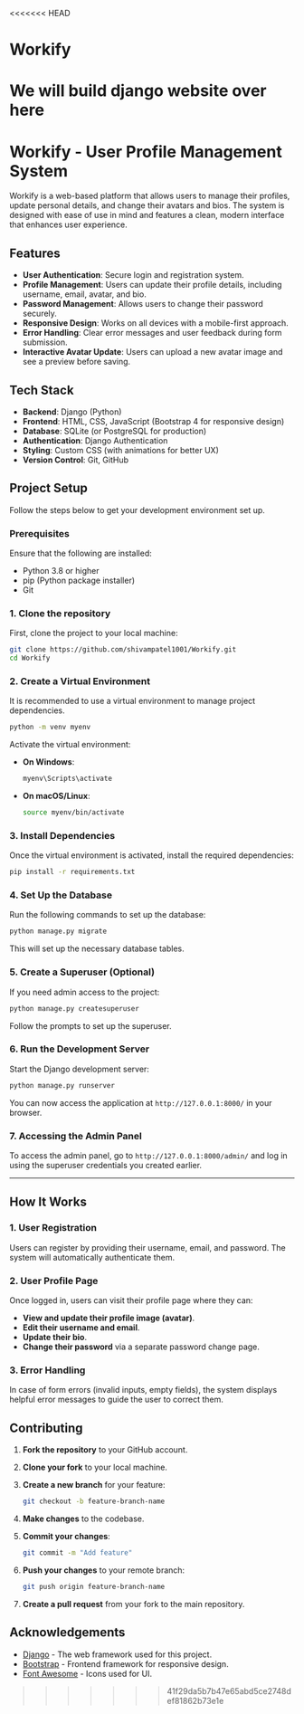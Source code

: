 <<<<<<< HEAD
# Workify
We will build django website over here 
=======
# Workify - User Profile Management System

Workify is a web-based platform that allows users to manage their profiles, update personal details, and change their avatars and bios. The system is designed with ease of use in mind and features a clean, modern interface that enhances user experience.

## Features

- **User Authentication**: Secure login and registration system.
- **Profile Management**: Users can update their profile details, including username, email, avatar, and bio.
- **Password Management**: Allows users to change their password securely.
- **Responsive Design**: Works on all devices with a mobile-first approach.
- **Error Handling**: Clear error messages and user feedback during form submission.
- **Interactive Avatar Update**: Users can upload a new avatar image and see a preview before saving.

## Tech Stack

- **Backend**: Django (Python)
- **Frontend**: HTML, CSS, JavaScript (Bootstrap 4 for responsive design)
- **Database**: SQLite (or PostgreSQL for production)
- **Authentication**: Django Authentication
- **Styling**: Custom CSS (with animations for better UX)
- **Version Control**: Git, GitHub

## Project Setup

Follow the steps below to get your development environment set up.

### Prerequisites

Ensure that the following are installed:

- Python 3.8 or higher
- pip (Python package installer)
- Git

### 1. Clone the repository

First, clone the project to your local machine:

```bash
git clone https://github.com/shivampatel1001/Workify.git
cd Workify
````

### 2\. Create a Virtual Environment

It is recommended to use a virtual environment to manage project dependencies.

```bash
python -m venv myenv
```

Activate the virtual environment:

*   **On Windows**:
    
    ```bash
    myenv\Scripts\activate
    ```
    
*   **On macOS/Linux**:
    
    ```bash
    source myenv/bin/activate
    ```
    

### 3\. Install Dependencies

Once the virtual environment is activated, install the required dependencies:

```bash
pip install -r requirements.txt
```

### 4\. Set Up the Database

Run the following commands to set up the database:

```bash
python manage.py migrate
```

This will set up the necessary database tables.

### 5\. Create a Superuser (Optional)

If you need admin access to the project:

```bash
python manage.py createsuperuser
```

Follow the prompts to set up the superuser.

### 6\. Run the Development Server

Start the Django development server:

```bash
python manage.py runserver
```

You can now access the application at `http://127.0.0.1:8000/` in your browser.

### 7\. Accessing the Admin Panel

To access the admin panel, go to `http://127.0.0.1:8000/admin/` and log in using the superuser credentials you created earlier.

* * *

How It Works
------------

### 1\. User Registration

Users can register by providing their username, email, and password. The system will automatically authenticate them.

### 2\. User Profile Page

Once logged in, users can visit their profile page where they can:

*   **View and update their profile image (avatar)**.
*   **Edit their username and email**.
*   **Update their bio**.
*   **Change their password** via a separate password change page.

### 3\. Error Handling

In case of form errors (invalid inputs, empty fields), the system displays helpful error messages to guide the user to correct them.


Contributing
------------

1.  **Fork the repository** to your GitHub account.
2.  **Clone your fork** to your local machine.
3.  **Create a new branch** for your feature:
    
    ```bash
    git checkout -b feature-branch-name
    ```
    
4.  **Make changes** to the codebase.
5.  **Commit your changes**:
    
    ```bash
    git commit -m "Add feature"
    ```
    
6.  **Push your changes** to your remote branch:
    
    ```bash
    git push origin feature-branch-name
    ```
    
7.  **Create a pull request** from your fork to the main repository.
   

Acknowledgements
----------------

*   [Django](https://www.djangoproject.com/) - The web framework used for this project.
*   [Bootstrap](https://getbootstrap.com/) - Frontend framework for responsive design.
*   [Font Awesome](https://fontawesome.com/) - Icons used for UI.
>>>>>>> 41f29da5b7b47e65abd5ce2748def81862b73e1e
